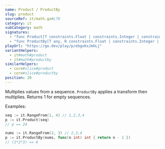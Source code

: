 ```yaml
---
name: Product / ProductBy
slug: product
sourceRef: it/math.go#L70
category: it
subCategory: math
signatures:
  - "func Product[T constraints.Float | constraints.Integer | constraints.Complex](collection iter.Seq[T]) T"
  - "func ProductBy[T any, R constraints.Float | constraints.Integer | constraints.Complex](collection iter.Seq[T], iteratee func(item T) R) R"
playUrl: "https://go.dev/play/p/ebgxKxJmhLj"
variantHelpers:
  - it#math#product
  - it#math#productby
similarHelpers:
  - core#slice#product
  - core#slice#productby
position: 20
---
```


Multiplies values from a sequence. `ProductBy` applies a transform then multiplies. Returns 1 for empty sequences.

Examples:

```go
seq := it.RangeFrom(1, 4) // 1,2,3,4
p := it.Product(seq)
// p == 24
```

```go
nums := it.RangeFrom(2, 3) // 2,3,4
p := it.ProductBy(nums, func(n int) int { return n - 1 })
// (1*2*3) == 6
```


